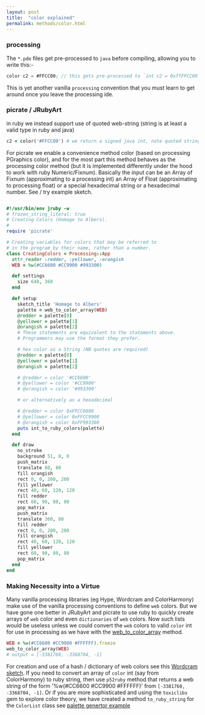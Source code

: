 ```yaml
---
layout: post
title:  "color explained"
permalink: methods/color.html
---
```

### processing ###
The `*.pde` files get pre-processed to `java` before compiling, allowing you to write this:-

```java
color c2 = #FFCC00; // this gets pre-processed to `int c2 = 0xffFFCC00`
```
This is yet another vanilla `processing` convention that you must learn to get around once you leave the processing ide.

### picrate  / JRubyArt ###

in ruby we instead support use of quoted web-string (string is at least a valid type in ruby and java)

```ruby
c2 = color('#FFCC00') # we return a signed java int, note quoted string
```

For picrate we enable a convenience method color (based on processing PGraphics color), and for the most part this method behaves as the processing color method (but it is implemented differently under the hood to work with ruby Numeric/Fixnum). Basically the input can be an Array of Fixnum (approximating to a processing int) an Array of Float (approximating to processing float) or a special hexadecimal string or a hexadecimal number. See / try example sketch.

```ruby

#!/usr/bin/env jruby -w
# frozen_string_literal: true
# Creating Colors (Homage to Albers).
#
require 'picrate'

# Creating variables for colors that may be referred to
# in the program by their name, rather than a number.
class CreatingColors < Processing::App
  attr_reader :redder, :yellower, :orangish
  WEB = %w(#CC6600 #CC9900 #993300)

  def settings
    size 640, 360
  end  

  def setup
    sketch_title 'Homage to Albers'
    palette = web_to_color_array(WEB)
    @redder = palette[0]
    @yellower = palette[1]
    @orangish = palette[2]
    # These statements are equivalent to the statements above.
    # Programmers may use the format they prefer.

    # hex color as a String (NB quotes are required)
    @redder = palette[0]
    @yellower = palette[1]
    @orangish = palette[2]

    # @redder = color '#CC6600'
    # @yellower = color '#CC9900'
    # @orangish = color '#993300'

    # or alternatively as a hexadecimal

    # @redder = color 0xFFCC6600
    # @yellower = color 0xFFCC9900
    # @orangish = color 0xFF993300
    puts int_to_ruby_colors(palette)
  end

  def draw
    no_stroke
    background 51, 0, 0
    push_matrix
    translate 80, 80
    fill orangish
    rect 0, 0, 200, 200
    fill yellower
    rect 40, 60, 120, 120
    fill redder
    rect 60, 90, 80, 80
    pop_matrix
    push_matrix
    translate 360, 80
    fill redder
    rect 0, 0, 200, 200
    fill orangish
    rect 40, 60, 120, 120
    fill yellower
    rect 60, 90, 80, 80
    pop_matrix
  end
end

```

### Making Necessity into a Virtue ###

Many vanilla processing libraries (eg Hype, Wordcram and ColorHarmony) make use of the vanilla processing conventions to define `web` colors. But we have gone one better in JRubyArt and picrate to use ruby to quickly create arrays of `web` color and even `dictionaries` of `web` colors. Now such lists would be useless unless we could convert the `web` colors to valid `color` int for use in processing as we have with the [web_to_color_array][web] method.

```ruby
WEB = %w(#CC6600 #CC9900 #FFFFFF).freeze
web_to_color_array(WEB)
# output = [-3381760, -3368704, -1]
```

For creation and use of a hash / dictionary of web colors see this [Wordcram sketch][wordcram]. If you need to convert an array of `color` int (say from ColorHarmony) to ruby string, then use `p52ruby` method that returns a web string of the form '%w(#CC6600 #CC9900 #FFFFFF)' from `[-3381760, -3368704, -1]`. Or if you are more sophisticated and using the `toxiclibs` gem to explore color theory, we have created a method `to_ruby_string` for the `ColorList` class see [palette genertor example][palette]

[palette]:https://github.com/ruby-processing/picrate-examples/blob/master/gems/toxiclibs/color_utils/palette_generator.rb
[wordcram]:https://github.com/ruby-processing/picrate-examples/blob/master/gems/ruby_wordcram/fruits.rb
[web]:{{site.github.url}}/summary/
[processing]:https://processing.org/reference/color_datatype.html

